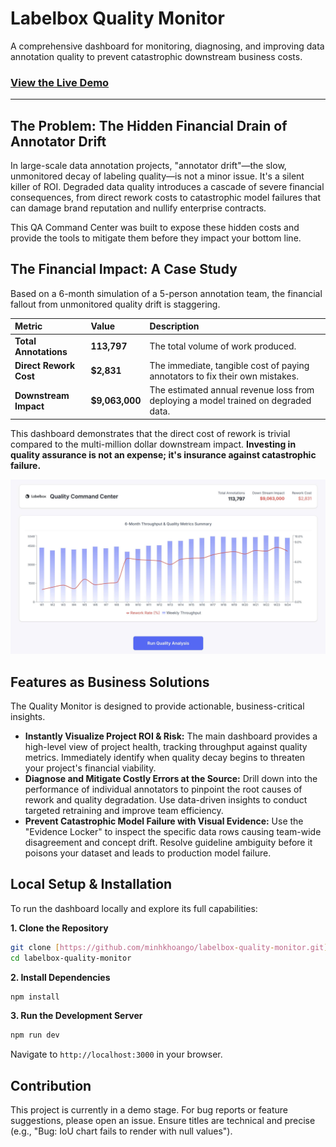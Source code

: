 # Labelbox Quality Monitor

A comprehensive dashboard for monitoring, diagnosing, and improving data annotation quality to prevent catastrophic downstream business costs.

### [View the Live Demo](https://labelbox-quality-monitor.vercel.app/)

---

## The Problem: The Hidden Financial Drain of Annotator Drift

In large-scale data annotation projects, "annotator drift"—the slow, unmonitored decay of labeling quality—is not a minor issue. It's a silent killer of ROI. Degraded data quality introduces a cascade of severe financial consequences, from direct rework costs to catastrophic model failures that can damage brand reputation and nullify enterprise contracts.

This QA Command Center was built to expose these hidden costs and provide the tools to mitigate them before they impact your bottom line.

## The Financial Impact: A Case Study

Based on a 6-month simulation of a 5-person annotation team, the financial fallout from unmonitored quality drift is staggering.

| Metric | Value | Description |
| :--- | :--- | :--- |
| **Total Annotations** | **113,797** | The total volume of work produced. |
| **Direct Rework Cost** | **$2,831** | The immediate, tangible cost of paying annotators to fix their own mistakes. |
| **Downstream Impact** | **$9,063,000** | The estimated annual revenue loss from deploying a model trained on degraded data. |

This dashboard demonstrates that the direct cost of rework is trivial compared to the multi-million dollar downstream impact. **Investing in quality assurance is not an expense; it's insurance against catastrophic failure.**

![Dashboard Screenshot](public/screenshot.jpg)

## Features as Business Solutions

The Quality Monitor is designed to provide actionable, business-critical insights.

* **Instantly Visualize Project ROI & Risk:** The main dashboard provides a high-level view of project health, tracking throughput against quality metrics. Immediately identify when quality decay begins to threaten your project's financial viability.
* **Diagnose and Mitigate Costly Errors at the Source:** Drill down into the performance of individual annotators to pinpoint the root causes of rework and quality degradation. Use data-driven insights to conduct targeted retraining and improve team efficiency.
* **Prevent Catastrophic Model Failure with Visual Evidence:** Use the "Evidence Locker" to inspect the specific data rows causing team-wide disagreement and concept drift. Resolve guideline ambiguity before it poisons your dataset and leads to production model failure.

## Local Setup & Installation

To run the dashboard locally and explore its full capabilities:

**1. Clone the Repository**

```bash
git clone [https://github.com/minhkhoango/labelbox-quality-monitor.git](https://github.com/minhkhoango/labelbox-quality-monitor.git)
cd labelbox-quality-monitor
```

**2. Install Dependencies**

```bash
npm install
```

**3. Run the Development Server**

```bash
npm run dev
```

Navigate to `http://localhost:3000` in your browser.

## Contribution

This project is currently in a demo stage. For bug reports or feature suggestions, please open an issue. Ensure titles are technical and precise (e.g., "Bug: IoU chart fails to render with null values").
